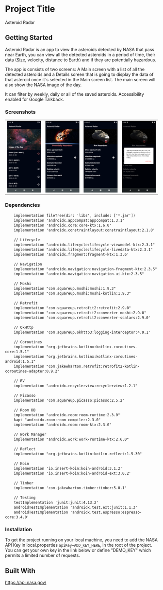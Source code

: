 # Project Title

Asteroid Radar

## Getting Started

Asteroid Radar is an app to view the asteroids detected by NASA that pass near Earth, you can view all the detected asteroids in a period of time, their data (Size, velocity, distance to Earth) and if they are potentially hazardous.

The app is consists of two screens: A Main screen with a list of all the detected asteroids and a Details screen that is going to display the data of that asteroid once it´s selected in the Main screen list. The main screen will also show the NASA image of the day.

It can filter by weekly, daily or all of the saved asteroids. Accessibility enabled for Google Talkback.

### Screenshots

<!--
![Screenshot 1](screenshots/screen_1.png)
![Screenshot 2](screenshots/screen_2.png)
![Screenshot 3](screenshots/screen_3.png)
![Screenshot 4](screenshots/screen_4.png)
-->

<table style="width:100%">
  <tr>
    <td><img src="screenshots/screen_1.png"></td>
    <td><img src="screenshots/screen_2.png"></td>
    <td><img src="screenshots/screen_3.png"></td>
    <td><img src="screenshots/screen_4.png"></td>
  </tr>
</table>

### Dependencies

```
    implementation fileTree(dir: 'libs', include: ['*.jar'])
    implementation 'androidx.appcompat:appcompat:1.3.1'
    implementation 'androidx.core:core-ktx:1.6.0'
    implementation 'androidx.constraintlayout:constraintlayout:2.1.0'

    // Lifecycle
    implementation "androidx.lifecycle:lifecycle-viewmodel-ktx:2.3.1"
    implementation "androidx.lifecycle:lifecycle-livedata-ktx:2.3.1"
    implementation 'androidx.fragment:fragment-ktx:1.3.6'

    // Navigation
    implementation "androidx.navigation:navigation-fragment-ktx:2.3.5"
    implementation "androidx.navigation:navigation-ui-ktx:2.3.5"

    // Moshi
    implementation "com.squareup.moshi:moshi:1.9.3"
    implementation "com.squareup.moshi:moshi-kotlin:1.9.3"

    // Retrofit
    implementation "com.squareup.retrofit2:retrofit:2.9.0"
    implementation "com.squareup.retrofit2:converter-moshi:2.9.0"
    implementation 'com.squareup.retrofit2:converter-scalars:2.9.0'
    
    // OkHttp
    implementation 'com.squareup.okhttp3:logging-interceptor:4.9.1'

    // Coroutines
    implementation "org.jetbrains.kotlinx:kotlinx-coroutines-core:1.5.1"
    implementation "org.jetbrains.kotlinx:kotlinx-coroutines-android:1.5.1"
    implementation "com.jakewharton.retrofit:retrofit2-kotlin-coroutines-adapter:0.9.2"

    // RV
    implementation "androidx.recyclerview:recyclerview:1.2.1"

    // Picasso
    implementation 'com.squareup.picasso:picasso:2.5.2'

    // Room DB
    implementation "androidx.room:room-runtime:2.3.0"
    kapt "androidx.room:room-compiler:2.3.0"
    implementation "androidx.room:room-ktx:2.3.0"

    // Work Manager
    implementation "androidx.work:work-runtime-ktx:2.6.0"
    
    // Reflect
    implementation "org.jetbrains.kotlin:kotlin-reflect:1.5.30"

    // Koin
    implementation 'io.insert-koin:koin-android:3.1.2'
    implementation 'io.insert-koin:koin-android-ext:3.0.2'

    // Timber
    implementation 'com.jakewharton.timber:timber:5.0.1'

    // Testing
    testImplementation 'junit:junit:4.13.2'
    androidTestImplementation 'androidx.test.ext:junit:1.1.3'
    androidTestImplementation 'androidx.test.espresso:espresso-core:3.4.0'
```

### Installation

To get the project running on your local machine, you need to add the NASA API Key in local.properties `apiKey=ADD_KEY_HERE`, in the root of the project. You can get your own key in the link below or define "DEMO_KEY" which permits a limited number of requests.

## Built With

https://api.nasa.gov/

